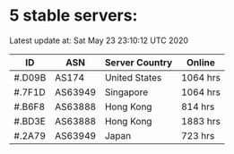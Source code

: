 # 5 stable servers:

Latest update at: Sat May 23 23:10:12 UTC 2020

| ID | ASN | Server Country | Online |
| -- | --- | -------------- | ------ |
| #.D09B | AS174 | United States | 1064 hrs |
| #.7F1D | AS63949 | Singapore | 1064 hrs |
| #.B6F8 | AS63888 | Hong Kong | 814 hrs |
| #.BD3E | AS63888 | Hong Kong | 1883 hrs |
| #.2A79 | AS63949 | Japan | 723 hrs |

